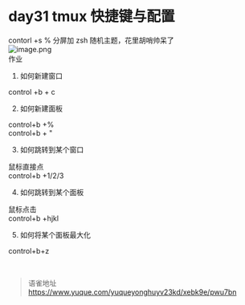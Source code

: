 # day31 tmux 快捷键与配置
contorl +s % 分屏加 zsh 随机主题，花里胡哨帅呆了  
![image.png](https://cdn.nlark.com/yuque/0/2022/png/1572912/1660031000736-37482b82-0703-499c-86ee-6cda26da1684.png#clientId=u50e57098-d1df-4&from=paste&height=508&id=ue6e85063&name=image.png&originHeight=1016&originWidth=1866&originalType=binary&ratio=1&rotation=0&showTitle=false&size=275784&status=done&style=none&taskId=u33b6803f-cb34-4272-9585-d3257187fd5&title=&width=933)  
作业

1. 如何新建窗口

control +b + c

2. 如何新建面板

control+b +%  
control+b + "

3. 如何跳转到某个窗口

鼠标直接点  
control+b +1/2/3

4. 如何跳转到某个面板

鼠标点击  
control+b +hjkl

5. 如何将某个面板最大化

control+b+z

<br>
  
> 语雀地址 https://www.yuque.com/yuqueyonghuyv23kd/xebk9e/pwu7bn